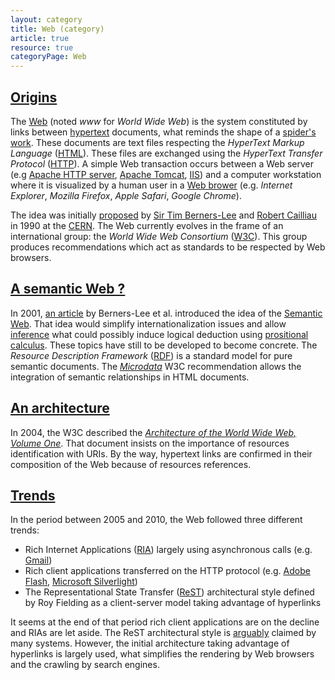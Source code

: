 ```yaml
---
layout: category
title: Web (category)
article: true
resource: true
categoryPage: Web
---
```

<div>
<h2><a href="#origin" name="origin">Origins</a></h2>
<p>
The <a href="http://en.wikipedia.org/wiki/World_Wide_Web">Web</a> (noted <em>www</em> for <em>World Wide Web</em>) is the system constituted by links between <a href="http://en.wikipedia.org/wiki/Hypertext">hypertext</a> documents, what reminds the shape of a <a href="http://en.wikipedia.org/wiki/Spider_web">spider's work</a>. These documents are text files respecting the <em>HyperText Markup Language</em> (<a href="http://en.wikipedia.org/wiki/HTML">HTML</a>). These files are exchanged using the <em>HyperText Transfer Protocol</em> (<a href="http://en.wikipedia.org/wiki/Hypertext_Transfer_Protocol">HTTP</a>). A simple Web transaction occurs between a Web server (e.g <a href="http://en.wikipedia.org/wiki/Apache_HTTP_Server">Apache HTTP server</a>, <a href="http://en.wikipedia.org/wiki/Apache_Tomcat">Apache Tomcat</a>, <a href="http://en.wikipedia.org/wiki/Internet_Information_Services">IIS</a>) and a computer workstation where it is visualized by a human user in a <a href="http://en.wikipedia.org/wiki/Web_browser">Web brower</a> (e.g. <em>Internet Explorer</em>, <em>Mozilla Firefox</em>, <em>Apple Safari</em>, <em>Google Chrome</em>).
</p>
<p>
The idea was initially 
<span itemprop="about" itemscope itemtype="http://schema.org/TechArticle">
  <a href="http://www.w3.org/Proposal.html">proposed</a>
  <meta itemprop="datePublished" content="1990-11-12" />
  <span itemprop="publisher" itemscope itemtype="http://schema.org/Person">
    by <a href="http://en.wikipedia.org/wiki/Tim_Berners-Lee">Sir Tim Berners-Lee</a>
    <link itemprop="sameAs" href="http://en.wikipedia.org/wiki/Tim_Berners-Lee"></link>
    <link itemprop="sameAs" href="http://www.w3.org/People.html#BernersLee"></link>
    <meta itemprop="givenName" content="Tim" />
    <meta itemprop="familyName" content="Berners-Lee" />
  </span>
  and 
  <span itemprop="publisher">
    <a href="http://en.wikipedia.org/wiki/Robert_Cailliau">Robert Cailliau</a>
    <link itemprop="sameAs" href="http://www.w3.org/People.html#Cailliau"></link>
    <link itemprop="sameAs" href="http://en.wikipedia.org/wiki/Robert_Cailliau"></link>
    <meta itemprop="givenName" content="Robert" />
    <meta itemprop="familyName" content="Cailliau" />
  </span>
  <link itemprop="sameAs" href="http://www.w3.org/Proposal.html"></link>
</span>
 in 1990 at the <a href="http://en.wikipedia.org/wiki/CERN">CERN</a>. The Web currently evolves in the frame of an international group: the <em>World Wide Web Consortium</em> (<a href="http://en.wikipedia.org/wiki/World_Wide_Web_Consortium">W3C</a>). This group produces recommendations which act as standards to be respected by Web browsers.
</p>
</div>
<div>
<h2><a href="#semantic" name="semantic">A semantic Web ?</a></h2>
<p>
In 2001, 
<span itemprop="about" itemscope itemtype="http://schema.org/TechArticle">
  <a href="http://dx.doi.org/10.1038/scientificamerican0501-6">an article</a>
  <meta itemprop="datePublished" content="2001-05" />
  <link itemprop="sameAs" href="http://dx.doi.org/10.1038/scientificamerican0501-6"></link>
</span>
by Berners-Lee et al. introduced the idea of the <a href="http://en.wikipedia.org/wiki/Semantic_Web">Semantic Web</a>. That idea would simplify internationalization issues and allow <a href="http://www.w3.org/standards/semanticweb/inference">inference</a> what could possibly induce logical deduction using <a href="http://en.wikipedia.org/wiki/Propositional_calculus">prositional calculus</a>. These topics have still to be developed to become concrete. The <em>Resource Description Framework</em> (<a href="http://www.w3.org/RDF/">RDF</a>) is a standard model for pure semantic documents. The <em><a href="http://www.w3.org/TR/microdata/">Microdata</a></em> W3C recommendation allows the integration of semantic relationships in HTML documents.
</p>
</div>
<div>
<h2><a href="#architecture" name="architecture">An architecture</a></h2>
<p>
In 2004, 
<span itemprop="about" itemscope itemtype="http://schema.org/TechArticle">
  <meta itemprop="datePublished" content="2014-12-15" />
  <span itemprop="publisher" itemscope itemtype="http://schema.org/Organization">
    <meta itemprop="legalName" content="World Wide Web Consortium" />
    <link itemprop="sameAs" href="http://www.w3.org/"></link>
    <link itemprop="sameAs" href="http://en.wikipedia.org/wiki/World_Wide_Web_Consortium"></link>
    the W3C 
  </span>
  described the 
  <a href="http://www.w3.org/TR/2004/REC-webarch-20041215/"><em itemprop="name">Architecture of the World Wide Web, Volume One</em></a>.
  <link itemprop="sameAs" href="http://www.w3.org/TR/2004/REC-webarch-20041215/"></link>
</span>
That document insists on the importance of resources identification with URIs. By the way, hypertext links are confirmed in their composition of the Web because of resources references.
</p>
</div>
<div>
<h2><a href="#trends" name="trends">Trends</a></h2>
<p>
In the period between 2005 and 2010, the Web followed three different trends:
</p>
<ul>
  <li>Rich Internet Applications (<a href="http://en.wikipedia.org/wiki/Rich_Internet_application">RIA</a>) largely using asynchronous calls (e.g. <a href="http://en.wikipedia.org/wiki/Gmail">Gmail</a>)</li>
  <li>Rich client applications transferred on the HTTP protocol (e.g. <a href="http://en.wikipedia.org/wiki/Adobe_Flash">Adobe Flash</a>, <a href="http://en.wikipedia.org/wiki/Microsoft_Silverlight">Microsoft Silverlight</a>)</li>
  <li>The Representational State Transfer (<a href="http://en.wikipedia.org/wiki/Representational_state_transfer">ReST</a>) architectural style defined by Roy Fielding as a client-server model taking advantage of hyperlinks</li>
</ul>
<p>
It seems at the end of that period rich client applications are on the decline and RIAs are let aside. The ReST architectural style is <a href="http://roy.gbiv.com/untangled/2008/no-rest-in-cmis">arguably</a> claimed by many systems. However, the initial architecture taking advantage of hyperlinks is largely used, what simplifies the rendering by Web browsers and the crawling by search engines.
</p>
</div>